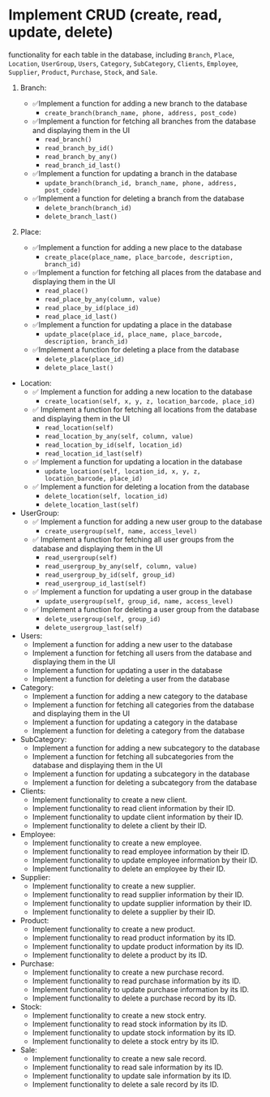 # Implement **CRUD** (create, read, update, delete) 
functionality for each table in the database, including `Branch`, `Place`, `Location`, `UserGroup`, `Users`, `Category`, `SubCategory`, `Clients`, `Employee`, `Supplier`, `Product`, `Purchase`, `Stock`, and `Sale`.

1. Branch:
   * ✅Implement a function for adding a new branch to the database
        * `create_branch(branch_name, phone, address, post_code)`
   * ✅Implement a function for fetching all branches from the database and displaying them in the UI
        * `read_branch()`
        * `read_branch_by_id()`
        * `read_branch_by_any()`
        * `read_branch_id_last()`
   * ✅Implement a function for updating a branch in the database
        * `update_branch(branch_id, branch_name, phone, address, post_code)`
   * ✅Implement a function for deleting a branch from the database
        * `delete_branch(branch_id)`
        * `delete_branch_last()`

        
2. Place:
   * ✅Implement a function for adding a new place to the database
        * `create_place(place_name, place_barcode, description, branch_id)`
   * ✅Implement a function for fetching all places from the database and displaying them in the UI
        * `read_place()`
        * `read_place_by_any(column, value)`
        * `read_place_by_id(place_id)`
        * `read_place_id_last()`
   * ✅Implement a function for updating a place in the database
        * `update_place(place_id, place_name, place_barcode, description, branch_id)`
   * ✅Implement a function for deleting a place from the database
        * `delete_place(place_id)`
        * `delete_place_last()`

 * Location:
   * ✅ Implement a function for adding a new location to the database
        * `create_location(self, x, y, z, location_barcode, place_id)`
   * ✅ Implement a function for fetching all locations from the database and displaying them in the UI
        * `read_location(self)`
        * `read_location_by_any(self, column, value)`
        * `read_location_by_id(self, location_id)`
        * `read_location_id_last(self)`
   * ✅ Implement a function for updating a location in the database
        * `update_location(self, location_id, x, y, z, location_barcode, place_id)`
   * ✅ Implement a function for deleting a location from the database
        * `delete_location(self, location_id)`
        * `delete_location_last(self)`
 * UserGroup:
   * ✅ Implement a function for adding a new user group to the database
        * `create_usergroup(self, name, access_level)`
   * ✅ Implement a function for fetching all user groups from the database and displaying them in the UI
        * `read_usergroup(self)`
        * `read_usergroup_by_any(self, column, value)`
        * `read_usergroup_by_id(self, group_id)`
        * `read_usergroup_id_last(self)`
   * ✅ Implement a function for updating a user group in the database
        * `update_usergroup(self, group_id, name, access_level)`
   * ✅ Implement a function for deleting a user group from the database
        * `delete_usergroup(self, group_id)`
        * `delete_usergroup_last(self)`
 * Users:
   * Implement a function for adding a new user to the database
   * Implement a function for fetching all users from the database and displaying them in the UI
   * Implement a function for updating a user in the database
   * Implement a function for deleting a user from the database
 * Category:
   * Implement a function for adding a new category to the database
   * Implement a function for fetching all categories from the database and displaying them in the UI
   * Implement a function for updating a category in the database
   * Implement a function for deleting a category from the database
 * SubCategory:
   * Implement a function for adding a new subcategory to the database
   * Implement a function for fetching all subcategories from the database and displaying them in the UI
   * Implement a function for updating a subcategory in the database
   * Implement a function for deleting a subcategory from the database
 * Clients:
   * Implement functionality to create a new client.
   * Implement functionality to read client information by their ID.
   * Implement functionality to update client information by their ID.
   * Implement functionality to delete a client by their ID.
 * Employee:
   * Implement functionality to create a new employee.
   * Implement functionality to read employee information by their ID.
   * Implement functionality to update employee information by their ID.
   * Implement functionality to delete an employee by their ID.
 * Supplier:
   * Implement functionality to create a new supplier.
   * Implement functionality to read supplier information by their ID.
   * Implement functionality to update supplier information by their ID.
   * Implement functionality to delete a supplier by their ID.
 * Product:
   * Implement functionality to create a new product.
   * Implement functionality to read product information by its ID.
   * Implement functionality to update product information by its ID.
   * Implement functionality to delete a product by its ID.
 * Purchase:
   * Implement functionality to create a new purchase record.
   * Implement functionality to read purchase information by its ID.
   * Implement functionality to update purchase information by its ID.
   * Implement functionality to delete a purchase record by its ID.
 * Stock:
   * Implement functionality to create a new stock entry.
   * Implement functionality to read stock information by its ID.
   * Implement functionality to update stock information by its ID.
   * Implement functionality to delete a stock entry by its ID.
 * Sale:
   * Implement functionality to create a new sale record.
   * Implement functionality to read sale information by its ID.
   * Implement functionality to update sale information by its ID.
   * Implement functionality to delete a sale record by its ID.
